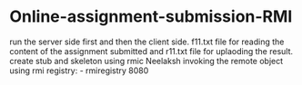 # Online-assignment-submission-RMI

run the server side first and then the client side.
f11.txt file for reading the content of the assignment submitted and r11.txt file for uplaoding the result.
create stub and skeleton using rmic Neelaksh
invoking the remote object using rmi registry: - rmiregistry 8080
